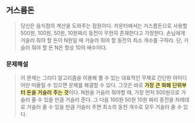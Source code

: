## 거스름돈

> 당신은 음식점의 계산을 도와주는 점원이다. 카운터에서는 거스름돈으로 사용할 500원, 100원, 50원, 10원짜리 동전이 무한히 존재한다고 가정한다. 손님에게 거슬러 줘야 할 돈이 N원일 때 거슬러 줘야 할 동전의 최소 개수를 구하라. 단, 거슬러 줘야 할 돈 N은 항상 10의 배수이다.

### 문제해설

> 이 문제는 그리디 알고리즘을 이용해 풀 수 있는 대표적인 무제로 간단한 아이디어만 떠올릴 수 있으면 문제를 해결할 수 있다. 그것은 바로 <span style='background-color: #fff5b1'><span style='color: black'>가장 큰 화폐 단위부터 돈을 거슬러 주는 것</span></span>이다. N원을 거슬러 줘야할 때, 가장 먼저 500원으로 거슬러 줄 수 있을 만큼 거슬러 준다. 그 다음 100원 50원 10원 짜리 동전을 차례대로 거슬러 줄 수 있을 만큼 거슬러 주면 최소의 동전 개수로 모두 거슬러 줄 수 있다.
